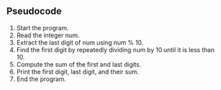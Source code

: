 ## Pseudocode

1. Start the program.
2. Read the integer num.
3. Extract the last digit of num using num % 10.
4. Find the first digit by repeatedly dividing num by 10 until it is less than 10.
5. Compute the sum of the first and last digits.
6. Print the first digit, last digit, and their sum.
7. End the program.